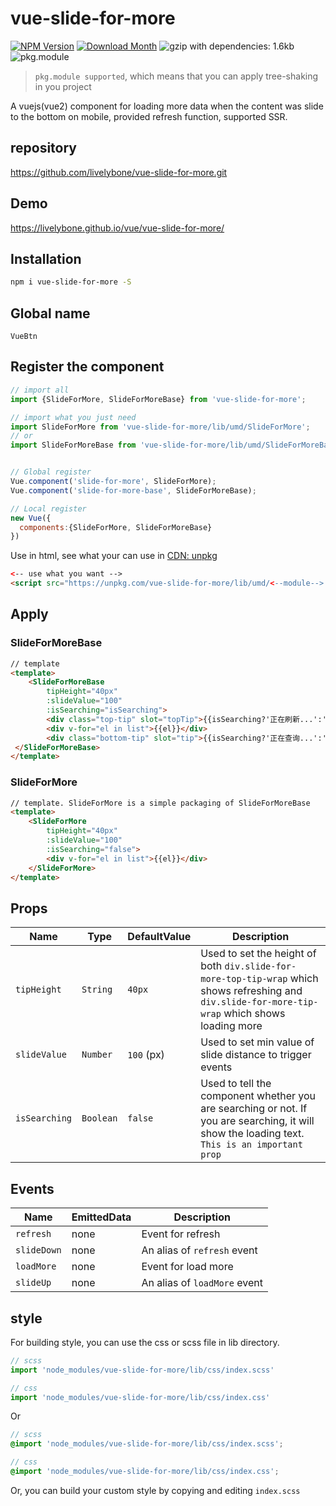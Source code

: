 # vue-slide-for-more
[![NPM Version](http://img.shields.io/npm/v/vue-slide-for-more.svg?style=flat-square)](https://www.npmjs.com/package/vue-slide-for-more)
[![Download Month](http://img.shields.io/npm/dm/vue-slide-for-more.svg?style=flat-square)](https://www.npmjs.com/package/vue-slide-for-more)
![gzip with dependencies: 1.6kb](https://img.shields.io/badge/gzip--with--dependencies-1.6kb-brightgreen.svg "gzip with dependencies: 1.6kb")
![pkg.module](https://img.shields.io/badge/pkg.module-supported-blue.svg "pkg.module")

> `pkg.module supported`, which means that you can apply tree-shaking in you project

A vuejs(vue2) component for loading more data when the content was slide to the bottom on mobile, provided refresh function, supported SSR.

## repository
https://github.com/livelybone/vue-slide-for-more.git

## Demo 
https://livelybone.github.io/vue/vue-slide-for-more/

## Installation
```bash
npm i vue-slide-for-more -S
```

## Global name
`VueBtn`

## Register the component
```javascript
// import all
import {SlideForMore, SlideForMoreBase} from 'vue-slide-for-more';

// import what you just need
import SlideForMore from 'vue-slide-for-more/lib/umd/SlideForMore';
// or
import SlideForMoreBase from 'vue-slide-for-more/lib/umd/SlideForMoreBase';


// Global register
Vue.component('slide-for-more', SlideForMore);
Vue.component('slide-for-more-base', SlideForMoreBase);

// Local register
new Vue({
  components:{SlideForMore, SlideForMoreBase}
})
```

Use in html, see what your can use in [CDN: unpkg](https://unpkg.com/vue-slide-for-more/lib/umd/)
```html
<-- use what you want -->
<script src="https://unpkg.com/vue-slide-for-more/lib/umd/<--module-->.js"></script>
```

## Apply

### SlideForMoreBase
```html
// template
<template>
    <SlideForMoreBase
        tipHeight="40px"
        :slideValue="100" 
        :isSearching="isSearching">
        <div class="top-tip" slot="topTip">{{isSearching?'正在刷新...':'刷新'}}</div>
        <div v-for="el in list">{{el}}</div>
        <div class="bottom-tip" slot="tip">{{isSearching?'正在查询...':'获取更多'}}</div>
 </SlideForMoreBase>
</template>
```

### SlideForMore
```html
// template. SlideForMore is a simple packaging of SlideForMoreBase
<template>
    <SlideForMore 
        tipHeight="40px"
        :slideValue="100" 
        :isSearching="false">
        <div v-for="el in list">{{el}}</div>
    </SlideForMore>
</template>
```
## Props
| Name                  | Type                                      | DefaultValue      | Description  |
| --------------------  | ----------------------------------------- | -------------     | ------------ |
| `tipHeight`           | `String`                                  | `40px`            | Used to set the height of both `div.slide-for-more-top-tip-wrap` which shows refreshing and `div.slide-for-more-tip-wrap` which shows loading more |
| `slideValue`          | `Number`                                  | `100` (px)        | Used to set min value of slide distance to trigger events |
| `isSearching`         | `Boolean`                                 | `false`           | Used to tell the component whether you are searching or not. If you are searching, it will show the loading text. `This is an important prop` |

## Events
| Name                  | EmittedData           | Description                                       |
| --------------------- | --------------------- | ------------------------------------------------- |
| `refresh`             | none                  | Event for refresh                                 |
| `slideDown`           | none                  | An alias of `refresh` event                       |
| `loadMore`            | none                  | Event for load more                               | 
| `slideUp`             | none                  | An alias of `loadMore` event                      |

## style
For building style, you can use the css or scss file in lib directory. 
```js
// scss
import 'node_modules/vue-slide-for-more/lib/css/index.scss'

// css
import 'node_modules/vue-slide-for-more/lib/css/index.css'
```
Or
```scss
// scss
@import 'node_modules/vue-slide-for-more/lib/css/index.scss';

// css
@import 'node_modules/vue-slide-for-more/lib/css/index.css';
```

Or, you can build your custom style by copying and editing `index.scss`

